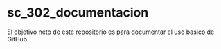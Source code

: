 # sc_302_documentacion
El objetivo neto de este repositorio es para documentar el uso basico de GitHub. 
